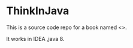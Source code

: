 # ThinkInJava
This is a source code repo for a book named <<Thinking in Java>>.
  
It works in IDEA ,java 8.
